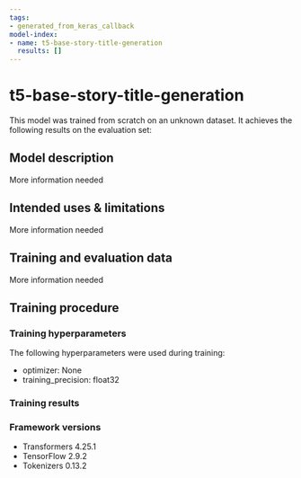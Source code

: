```yaml
---
tags:
- generated_from_keras_callback
model-index:
- name: t5-base-story-title-generation
  results: []
---
```


<!-- This model card has been generated automatically according to the information Keras had access to. You should
probably proofread and complete it, then remove this comment. -->

# t5-base-story-title-generation

This model was trained from scratch on an unknown dataset.
It achieves the following results on the evaluation set:


## Model description

More information needed

## Intended uses & limitations

More information needed

## Training and evaluation data

More information needed

## Training procedure

### Training hyperparameters

The following hyperparameters were used during training:
- optimizer: None
- training_precision: float32

### Training results



### Framework versions

- Transformers 4.25.1
- TensorFlow 2.9.2
- Tokenizers 0.13.2
